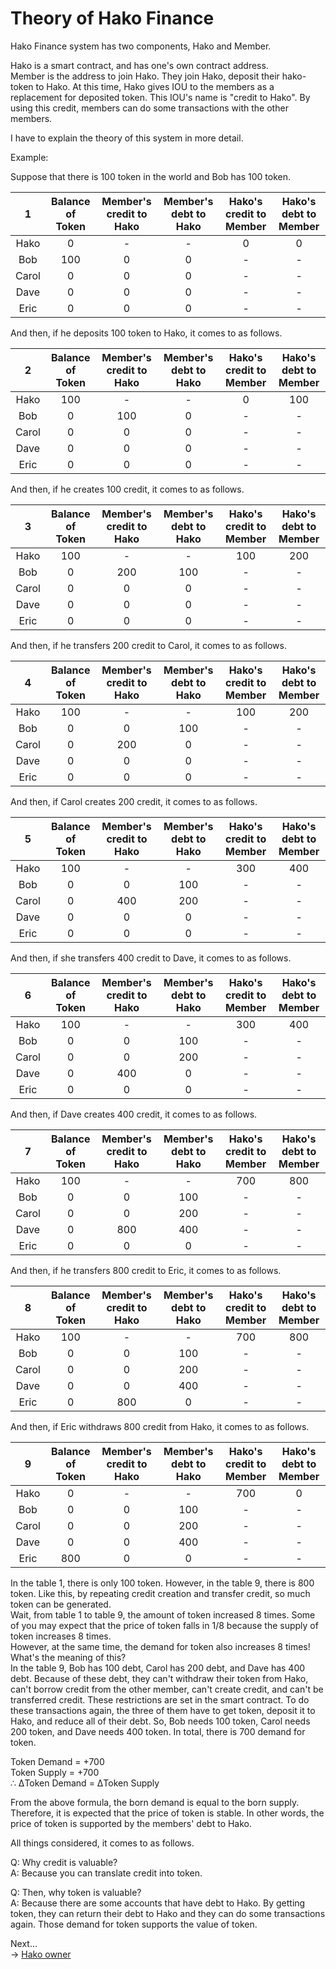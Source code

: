 # Theory of Hako Finance

Hako Finance system has two components, Hako and Member.

Hako is a smart contract, and has one's own contract address.  
Member is the address to join Hako. They join Hako, deposit their hako-token to Hako. At this time, Hako gives IOU to the members as a replacement for deposited token. This IOU's name is "credit to Hako". By using this credit, members can do some transactions with the other members.

I have to explain the theory of this system in more detail.

Example:

Suppose that there is 100 token in the world and Bob has 100 token.

|      1     | Balance of Token | Member's credit to Hako | Member's debt to Hako | Hako's credit to Member | Hako's debt to Member | 
| :-------: | :--------------: | :--------------------------: | :------------------------: | :--------------------------: | :------------------------: |
| Hako | 0             | -                            | -                          | 0                            | 0                       | 
| Bob   | 100              | 0                          | 0                          | -                            | -                          | 
| Carol   | 0             | 0                            | 0                        | -                            | -                          | 
| Dave   | 0              | 0                          | 0                          | -                            | -                          | 
| Eric   | 0              | 0                          | 0                          | -                            | -                          | 

And then, if he deposits 100 token to Hako, it comes to as follows.

|      2     | Balance of Token | Member's credit to Hako | Member's debt to Hako | Hako's credit to Member | Hako's debt to Member | 
| :-------: | :--------------: | :--------------------------: | :------------------------: | :--------------------------: | :------------------------: |
| Hako | 100             | -                            | -                          | 0                            | 100                       | 
| Bob   | 0              | 100                          | 0                          | -                            | -                          | 
| Carol   | 0             | 0                            | 0                        | -                            | -                          | 
| Dave   | 0              | 0                          | 0                          | -                            | -                          | 
| Eric   | 0              | 0                          | 0                          | -                            | -                          | 

And then, if he creates 100 credit, it comes to as follows.

|      3     | Balance of Token | Member's credit to Hako | Member's debt to Hako | Hako's credit to Member | Hako's debt to Member | 
| :-------: | :--------------: | :--------------------------: | :------------------------: | :--------------------------: | :------------------------: | 
| Hako | 100             | -                            | -                          | 100                            | 200                       | 
| Bob   | 0              | 200                          | 100                          | -                            | -                          | 
| Carol   | 0             | 0                            | 0                        | -                            | -                          | 
| Dave   | 0              | 0                          | 0                          | -                            | -                          | 
| Eric   | 0              | 0                          | 0                          | -                            | -                          | 

And then, if he transfers 200 credit to Carol, it comes to as follows.

|      4     | Balance of Token | Member's credit to Hako | Member's debt to Hako | Hako's credit to Member | Hako's debt to Member | 
| :-------: | :--------------: | :--------------------------: | :------------------------: | :--------------------------: | :------------------------: | 
| Hako | 100             | -                            | -                          | 100                            | 200                       | 
| Bob   | 0              | 0                          | 100                          | -                            | -                          | 
| Carol   | 0             | 200                            | 0                        | -                            | -                          | 
| Dave   | 0              | 0                          | 0                          | -                            | -                          | 
| Eric   | 0              | 0                          | 0                          | -                            | -                          | 

And then, if Carol creates 200 credit, it comes to as follows.

|      5     | Balance of Token | Member's credit to Hako | Member's debt to Hako | Hako's credit to Member | Hako's debt to Member | 
| :-------: | :--------------: | :--------------------------: | :------------------------: | :--------------------------: | :------------------------: | 
| Hako | 100             | -                            | -                          | 300                            | 400                       | 
| Bob   | 0              | 0                          | 100                          | -                            | -                          | 
| Carol   | 0             | 400                            | 200                       | -                            | -                          | 
| Dave   | 0              | 0                          | 0                          | -                            | -                          | 
| Eric   | 0              | 0                          | 0                          | -                            | -                          | 

And then, if she transfers 400 credit to Dave, it comes to as follows.

|      6     | Balance of Token | Member's credit to Hako | Member's debt to Hako | Hako's credit to Member | Hako's debt to Member | 
| :-------: | :--------------: | :--------------------------: | :------------------------: | :--------------------------: | :------------------------: | 
| Hako | 100             | -                            | -                          | 300                            | 400                       | 
| Bob   | 0              | 0                          | 100                          | -                            | -                          | 
| Carol   | 0             | 0                            | 200                       | -                            | -                          | 
| Dave   | 0              | 400                          | 0                          | -                            | -                          | 
| Eric   | 0              | 0                          | 0                          | -                            | -                          | 

And then, if Dave creates 400 credit, it comes to as follows.

|      7     | Balance of Token | Member's credit to Hako | Member's debt to Hako | Hako's credit to Member | Hako's debt to Member | 
| :-------: | :--------------: | :--------------------------: | :------------------------: | :--------------------------: | :------------------------: | 
| Hako | 100             | -                            | -                          | 700                            | 800                       | 
| Bob   | 0              | 0                          | 100                          | -                            | -                          | 
| Carol   | 0             | 0                            | 200                       | -                            | -                          | 
| Dave   | 0              | 800                          | 400                          | -                            | -                          | 
| Eric   | 0              | 0                          | 0                          | -                            | -                          | 

And then, if he transfers 800 credit to Eric, it comes to as follows.

|      8     | Balance of Token | Member's credit to Hako | Member's debt to Hako | Hako's credit to Member | Hako's debt to Member | 
| :-------: | :--------------: | :--------------------------: | :------------------------: | :--------------------------: | :------------------------: | 
| Hako | 100             | -                            | -                          | 700                            | 800                       | 
| Bob   | 0              | 0                          | 100                          | -                            | -                          | 
| Carol   | 0             | 0                            | 200                       | -                            | -                          | 
| Dave   | 0              | 0                          | 400                          | -                            | -                          | 
| Eric   | 0              | 800                          | 0                          | -                            | -                          | 

And then, if Eric withdraws 800 credit from Hako, it comes to as follows.

|      9     | Balance of Token | Member's credit to Hako | Member's debt to Hako | Hako's credit to Member | Hako's debt to Member | 
| :-------: | :--------------: | :--------------------------: | :------------------------: | :--------------------------: | :------------------------: | 
| Hako | 0             | -                            | -                          | 700                            | 0                       | 
| Bob   | 0              | 0                          | 100                          | -                            | -                          | 
| Carol   | 0             | 0                            | 200                       | -                            | -                          | 
| Dave   | 0              | 0                          | 400                          | -                            | -                          | 
| Eric   | 800              | 0                          | 0                          | -                            | -                          | 

In the table 1, there is only 100 token. However, in the table 9, there is 800 token. Like this, by repeating credit creation and transfer credit, so much token can be generated.  
Wait, from table 1 to table 9, the amount of token increased 8 times. Some of you may expect that the price of token falls in 1/8 because the supply of token increases 8 times.  
However, at the same time, the demand for token also increases 8 times!  
What's the meaning of this?  
In the table 9, Bob has 100 debt, Carol has 200 debt, and Dave has 400 debt. Because of these debt, they can't withdraw their token from Hako, can't borrow credit from the other member, can't create credit, and can't be transferred credit. These restrictions are set in the smart contract. To do these transactions again, the three of them have to get token, deposit it to Hako, and reduce all of their debt. So, Bob needs 100 token, Carol needs 200 token, and Dave needs 400 token. In total, there is 700 demand for token.

Token Demand = +700  
Token Supply = +700  
∴ ΔToken Demand = ΔToken Supply

From the above formula, the born demand is equal to the born supply. Therefore, it is expected that the price of token is stable. In other words, the price of token is supported by the members' debt to Hako.

All things considered, it comes to as follows.

Q: Why credit is valuable?  
A: Because you can translate credit into token.

Q: Then, why token is valuable?  
A: Because there are some accounts that have debt to Hako. By getting token, they can return their debt to Hako and they can do some transactions again. Those demand for token supports the value of token.

Next...  
→ [Hako owner](https://github.com/okada-shun/hako-finance/blob/master/docs/HakoOwner.md)